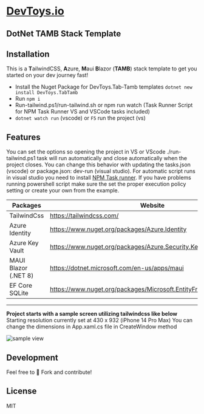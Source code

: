 # [DevToys.io](https://devtoys.io)

## DotNet TAMB Stack Template

## Installation

This is a **T**ailwindCSS, **A**zure, **M**aui **B**lazor (**TAMB**) stack template to get you started on your dev journey fast!

- Install the Nuget Package for DevToys.Tab-Tamb templates
```dotnet new install DevToys.TabTamb```
- Run ``` npm i ```
- Run-tailwind.ps1/run-tailwind.sh or npm run watch (Task Runner Script for NPM Task Runner VS and VSCode tasks included)  
- ``` dotnet watch run ``` (vscode) or ``` F5 ``` run the project (vs)

## Features

You can set the options so opening the project in VS or VScode ./run-tailwind.ps1 task will run automatically and close automatically when the project closes. You can change this behavior with updating the tasks.json (vscode) or package.json: dev-run (visual studio). For automatic script runs in visual studio you need to install [NPM Task runner](https://marketplace.visualstudio.com/items?itemName=MadsKristensen.NPMTaskRunner). If you have problems running powershell script make sure the set the proper execution policy setting or create your own from the example.  

| Packages | Website | Version |
| ------ | ------ | ----- |
| TailwindCss | <https://tailwindcss.com/> | 3.4.1
| Azure Identity | <https://www.nuget.org/packages/Azure.Identity> | 8.0.1
| Azure Key Vault | <https://www.nuget.org/packages/Azure.Security.KeyVault.Secrets> | 8.0.1
| MAUI Blazor (.NET 8) | <https://dotnet.microsoft.com/en-us/apps/maui> | 8.0.1
| EF Core SQLite | <https://www.nuget.org/packages/Microsoft.EntityFrameworkCore/8.0.1> | 8.0.1
___

**Project starts with a sample screen utilizing tailwindcss like below**
Starting resolution currently set at 430 x 932 (iPhone 14 Pro Max)
You can change the dimensions in App.xaml.cs file in CreateWindow method

![sample view](./sample_view.png "Sample View")

## Development

Feel free to 🍴 Fork and contribute!

## License

MIT
